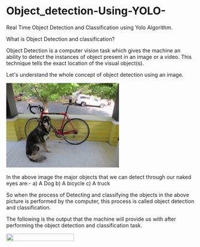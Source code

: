 # Object_detection-Using-YOLO-
Real Time Object Detection and Classification using Yolo Algorithm.
 
What is Object Detection and classification?

Object Detection is a computer vision task which gives the machine an ability to detect the instances of object present in an image or a video. This technique tells the exact location of the visual object(s). 

Let's understand the whole concept of object detection using an image.

<img src="image.jpg" width=60% height=50%>

In the above image the major objects that we can detect through our naked eyes are:-
a) A Dog
b) A bicycle
c) A truck

So when the process of Detecting and classifying the objects in the above picture is performed by the computer, this process is called object detection and classification.

The following is the output that the machine will provide us with after performing the object detection and classification task.

<img src="out" width=60% height=50%>

